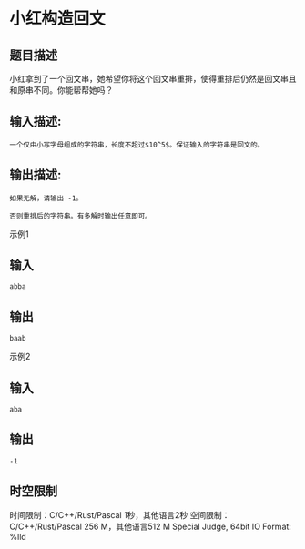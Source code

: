# 小红构造回文

## 题目描述

小红拿到了一个回文串，她希望你将这个回文串重排，使得重排后仍然是回文串且和原串不同。你能帮帮她吗？

## 输入描述:
    
    
    一个仅由小写字母组成的字符串，长度不超过$10^5$。保证输入的字符串是回文的。

## 输出描述:
    
    
    如果无解，请输出 -1。
    
    否则重排后的字符串。有多解时输出任意即可。

示例1 

## 输入
    
    
    abba

## 输出
    
    
    baab

示例2 

## 输入
    
    
    aba

## 输出
    
    
    -1


## 时空限制

时间限制：C/C++/Rust/Pascal 1秒，其他语言2秒
空间限制：C/C++/Rust/Pascal 256 M，其他语言512 M
Special Judge, 64bit IO Format: %lld